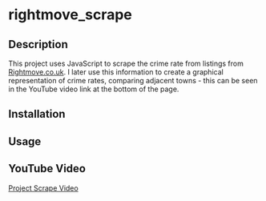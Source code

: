 # rightmove_scrape
## Description
This project uses JavaScript to scrape the crime rate from listings from [Rightmove.co.uk](https://www.rightmove.co.uk/). I later use this information to create a graphical representation of crime rates, comparing adjacent towns - this can be seen in the YouTube video link at the bottom of the page.

## Installation


## Usage


## YouTube Video
[Project Scrape Video]()
